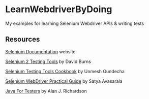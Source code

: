 LearnWebdriverByDoing
=====================

My examples for learning Selenium Webdriver APIs & writing tests

Resources
---------
[Selenium Documentation](http://docs.seleniumhq.org/docs/) website

[Selenium 2 Testing Tools](http://www.packtpub.com/selenium-2-testing-tools-beginners-guide/book) by David Burns

[Selenium Testing Tools Cookbook](http://www.packtpub.com/recipes-to-master-selenium-2-testing-tools-cookbook/book) by Unmesh Gundecha

[Selenium WebDriver Practical Guide](http://www.packtpub.com/selenium-webdriver-practical-guide/book) by Satya Avasarala

[Java For Testers](https://leanpub.com/javaForTesters) by Alan J. Richardson
